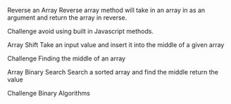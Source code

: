 Reverse an Array
Reverse array method will take in an array in as an argument and return the array in reverse.

Challenge
avoid using built in Javascript methods.

Array Shift
Take an input value and insert it into the middle of a given array

Challenge 
Finding the middle of an array

Array Binary Search
Search a sorted array and find the middle return the value

Challenge
Binary Algorithms